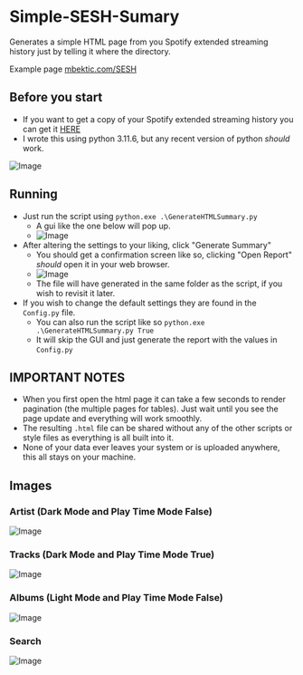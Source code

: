 # Simple-SESH-Sumary
Generates a simple HTML page from you Spotify extended streaming history just by telling it where the directory.

Example page [mbektic.com/SESH](https://mbektic.com/SESH/)

## Before you start
 - If you want to get a copy of your Spotify extended streaming history you can get it [HERE](https://www.spotify.com/us/account/privacy/)
 - I wrote this using python 3.11.6, but any recent version of python _should_ work.

![Image](https://github.com/user-attachments/assets/bdbe03ff-fc2f-45aa-afb1-e548a675f36a)

## Running
 - Just run the script using `python.exe .\GenerateHTMLSummary.py`  
   - A gui like the one below will pop up. 
   - ![Image](https://github.com/user-attachments/assets/bdbe03ff-fc2f-45aa-afb1-e548a675f36a)
 - After altering the settings to your liking, click "Generate Summary"
   - You should get a confirmation screen like so, clicking "Open Report" _should_ open it in your web browser.
   - ![Image](https://github.com/user-attachments/assets/9804fe5d-7e23-4a8d-a02e-528ede041b65)
   - The file will have generated in the same folder as the script, if you wish to revisit it later.
 - If you wish to change the default settings they are found in the `Config.py` file.
   - You can also run the script like so `python.exe .\GenerateHTMLSummary.py True`
   - It will skip the GUI and just generate the report with the values in `Config.py`


## IMPORTANT NOTES
- When you first open the html page it can take a few seconds to render pagination (the multiple pages for tables). Just wait until you see the page update and everything will work smoothly.
- The resulting `.html` file can be shared without any of the other scripts or style files as everything is all built into it.
- None of your data ever leaves your system or is uploaded anywhere, this all stays on your machine.

## Images
### Artist (Dark Mode and Play Time Mode False)
![Image](https://github.com/user-attachments/assets/6f6a0e29-e55f-4653-a7a8-5347242712be)

### Tracks (Dark Mode and Play Time Mode True)
![Image](https://github.com/user-attachments/assets/1f762850-4ee1-4fd5-94c3-5a9f47f70cef)

### Albums (Light Mode and Play Time Mode False)
![Image](https://github.com/user-attachments/assets/d895f6ea-8a90-4c9f-9ed6-f7753bc59cb7)

### Search
![Image](https://github.com/user-attachments/assets/4f78775f-5420-4ff8-be78-3fcacc7c8fe6)